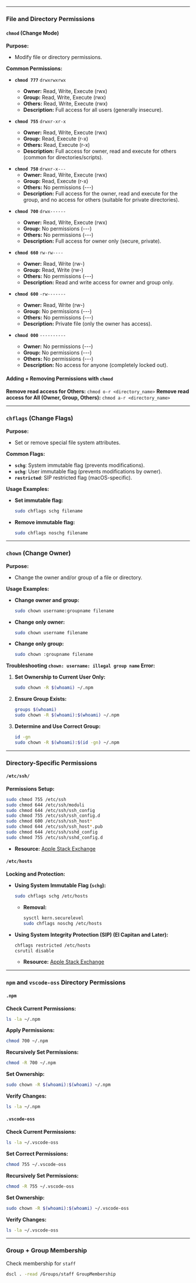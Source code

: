 
---

### File and Directory Permissions

#### `chmod` (Change Mode)

**Purpose:**
- Modify file or directory permissions.

**Common Permissions:**
- **`chmod 777`** `drwxrwxrwx`
  - **Owner:** Read, Write, Execute (rwx)
  - **Group:** Read, Write, Execute (rwx)
  - **Others:** Read, Write, Execute (rwx)
  - **Description:** Full access for all users (generally insecure).

- **`chmod 755`** `drwxr-xr-x`
  - **Owner:** Read, Write, Execute (rwx)
  - **Group:** Read, Execute (r-x)
  - **Others:** Read, Execute (r-x)
  - **Description:** Full access for owner, read and execute for others (common for directories/scripts).

* **`chmod 750`** `drwxr-x---`
  - **Owner:** Read, Write, Execute (rwx)
  - **Group:** Read, Execute (r-x)
  - **Others:** No permissions (---)
  - **Description:** Full access for the owner, read and execute for the group, and no access for others (suitable for private directories).

- **`chmod 700`** `drwx------`
  - **Owner:** Read, Write, Execute (rwx)
  - **Group:** No permissions (---)
  - **Others:** No permissions (---)
  - **Description:** Full access for owner only (secure, private).

- **`chmod 660`** `rw-rw----`
  - **Owner:** Read, Write (rw-)
  - **Group:** Read, Write (rw-)
  - **Others:** No permissions (---)
  - **Description:** Read and write access for owner and group only.

- **`chmod 600`** `-rw-------`
  - **Owner:** Read, Write (rw-)
  - **Group:** No permissions (---)
  - **Others:** No permissions (---)
  - **Description:** Private file (only the owner has access).

- **`chmod 000`** `----------`
  - **Owner:** No permissions (---)
  - **Group:** No permissions (---)
  - **Others:** No permissions (---)
  - **Description:** No access for anyone (completely locked out).

#### Adding + Removing Permissions with `chmod`

**Remove read access for Others:**
`chmod o-r <directory_name>`
**Remove read access for All (Owner, Group, Others):**
`chmod a-r <directory_name>`


---

### `chflags` (Change Flags)

**Purpose:**
- Set or remove special file system attributes.

**Common Flags:**
- **`schg`**: System immutable flag (prevents modifications).
- **`uchg`**: User immutable flag (prevents modifications by owner).
- **`restricted`**: SIP restricted flag (macOS-specific).

**Usage Examples:**
- **Set immutable flag:**
  ```sh
  sudo chflags schg filename
  ```
- **Remove immutable flag:**
  ```sh
  sudo chflags noschg filename
  ```

---

### `chown` (Change Owner)

**Purpose:**
- Change the owner and/or group of a file or directory.

**Usage Examples:**
- **Change owner and group:**
  ```sh
  sudo chown username:groupname filename
  ```
- **Change only owner:**
  ```sh
  sudo chown username filename
  ```
- **Change only group:**
  ```sh
  sudo chown :groupname filename
  ```

**Troubleshooting `chown: username: illegal group name` Error:**
1. **Set Ownership to Current User Only:**
   ```sh
   sudo chown -R $(whoami) ~/.npm
   ```
2. **Ensure Group Exists:**
   ```sh
   groups $(whoami)
   sudo chown -R $(whoami):$(whoami) ~/.npm
   ```
3. **Determine and Use Correct Group:**
   ```sh
   id -gn
   sudo chown -R $(whoami):$(id -gn) ~/.npm
   ```

---

### Directory-Specific Permissions

#### `/etc/ssh/`

**Permissions Setup:**
```sh
sudo chmod 755 /etc/ssh
sudo chmod 644 /etc/ssh/moduli
sudo chmod 644 /etc/ssh/ssh_config
sudo chmod 755 /etc/ssh/ssh_config.d
sudo chmod 600 /etc/ssh/ssh_host*
sudo chmod 644 /etc/ssh/ssh_host*.pub
sudo chmod 644 /etc/ssh/sshd_config
sudo chmod 755 /etc/ssh/sshd_config.d
```
- **Resource:** [Apple Stack Exchange](https://apple.stackexchange.com/questions/431367/ssh-permissions-in-files-etc)

#### `/etc/hosts`

**Locking and Protection:**
- **Using System Immutable Flag (`schg`):**
  ```sh
  sudo chflags schg /etc/hosts
  ```
  - **Removal:**
    ```sh
    sysctl kern.securelevel
    sudo chflags noschg /etc/hosts
    ```

- **Using System Integrity Protection (SIP) (El Capitan and Later):**
  ```sh
  chflags restricted /etc/hosts
  csrutil disable
  ```
  - **Resource:** [Apple Stack Exchange](https://apple.stackexchange.com/a/282341)

---

### `npm` and `vscode-oss` Directory Permissions

#### `.npm`

**Check Current Permissions:**
```sh
ls -la ~/.npm
```

**Apply Permissions:**
```sh
chmod 700 ~/.npm
```

**Recursively Set Permissions:**
```sh
chmod -R 700 ~/.npm
```

**Set Ownership:**
```sh
sudo chown -R $(whoami):$(whoami) ~/.npm
```

**Verify Changes:**
```sh
ls -la ~/.npm
```

#### `.vscode-oss`

**Check Current Permissions:**
```sh
ls -la ~/.vscode-oss
```

**Set Correct Permissions:**
```sh
chmod 755 ~/.vscode-oss
```

**Recursively Set Permissions:**
```sh
chmod -R 755 ~/.vscode-oss
```

**Set Ownership:**
```sh
sudo chown -R $(whoami):$(whoami) ~/.vscode-oss
```

**Verify Changes:**
```sh
ls -la ~/.vscode-oss
```

---

###  Group + Group Membership 

Check membership for `staff`
```sh
dscl . -read /Groups/staff GroupMembership
```

